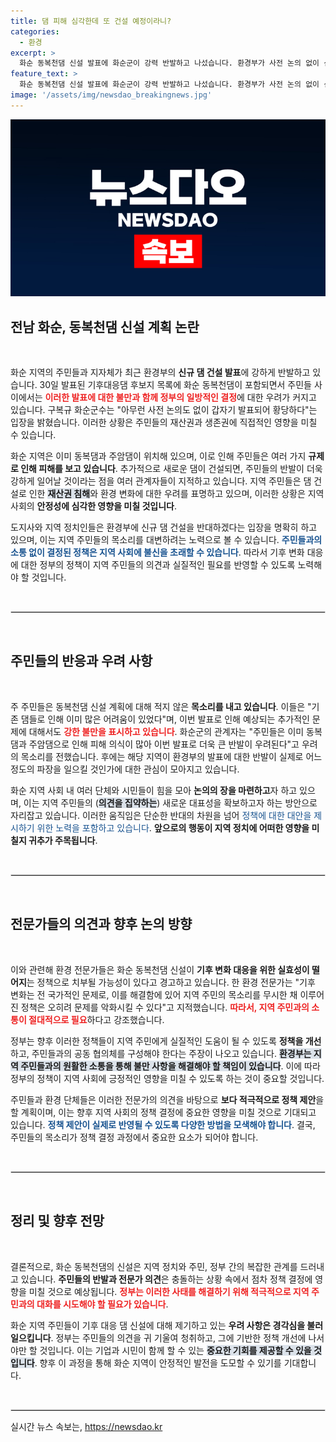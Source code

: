 ```yaml
---
title: 댐 피해 심각한데 또 건설 예정이라니?
categories:
  - 환경
excerpt: >
  화순 동복천댐 신설 발표에 화순군이 강력 반발하고 나섰습니다. 환경부가 사전 논의 없이 신규 댐 건설을 발표하자 주민들은 큰 피해를 우려하고 있습니다. 지역민의 목소리를 외면한 정부의 결정, 그 이유는 무엇일까요?
feature_text: >
  화순 동복천댐 신설 발표에 화순군이 강력 반발하고 나섰습니다. 환경부가 사전 논의 없이 신규 댐 건설을 발표하자 주민들은 큰 피해를 우려하고 있습니다. 지역민의 목소리를 외면한 정부의 결정, 그 이유는 무엇일까요?
image: '/assets/img/newsdao_breakingnews.jpg'
---
```


<p><img src="/assets/img/newsdao_breakingnews.jpg" alt="koreaapp 속보" /></p>

<h2 data-ke-size="size26">전남 화순, 동복천댐 신설 계획 논란</h2>

<p data-ke-size="size16">&nbsp;</p>

<p>화순 지역의 주민들과 지자체가 최근 환경부의 <b>신규 댐 건설 발표</b>에 강하게 반발하고 있습니다. 30일 발표된 기후대응댐 후보지 목록에 화순 동복천댐이 포함되면서 주민들 사이에서는 <b><span style="color: #ee2323;">이러한 발표에 대한 불만과 함께 정부의 일방적인 결정</span></b>에 대한 우려가 커지고 있습니다. 구복규 화순군수는 "아무런 사전 논의도 없이 갑자기 발표되어 황당하다"는 입장을 밝혔습니다. 이러한 상황은 주민들의 재산권과 생존권에 직접적인 영향을 미칠 수 있습니다.</p>

<p>화순 지역은 이미 동복댐과 주암댐이 위치해 있으며, 이로 인해 주민들은 여러 가지 <b>규제로 인해 피해를 보고 있습니다</b>. 추가적으로 새로운 댐이 건설되면, 주민들의 반발이 더욱 강하게 일어날 것이라는 점을 여러 관계자들이 지적하고 있습니다. 지역 주민들은 댐 건설로 인한 <b><span style="background-color: #21538527;">재산권 침해</span></b>와 환경 변화에 대한 우려를 표명하고 있으며, 이러한 상황은 지역 사회의 <b>안정성에 심각한 영향을 미칠 것입니다</b>.</p>

<p>도지사와 지역 정치인들은 환경부에 신규 댐 건설을 반대하겠다는 입장을 명확히 하고 있으며, 이는 지역 주민들의 목소리를 대변하려는 노력으로 볼 수 있습니다. <b><span style="color: #1a5490;">주민들과의 소통 없이 결정된 정책은 지역 사회에 불신을 초래할 수 있습니다</span></b>. 따라서 기후 변화 대응에 대한 정부의 정책이 지역 주민들의 의견과 실질적인 필요를 반영할 수 있도록 노력해야 할 것입니다.</p>

<p data-ke-size="size16">&nbsp;</p>

<hr style="border: 1px solid #dddddd;">

<p data-ke-size="size16">&nbsp;</p>

<h2 data-ke-size="size26">주민들의 반응과 우려 사항</h2>

<p data-ke-size="size16">&nbsp;</p>

<p>주 주민들은 동복천댐 신설 계획에 대해 적지 않은 <b>목소리를 내고 있습니다</b>. 이들은 "기존 댐들로 인해 이미 많은 어려움이 있었다"며, 이번 발표로 인해 예상되는 추가적인 문제에 대해서도 <b><span style="color: #ee2323;">강한 불만을 표시하고 있습니다</span></b>. 화순군의 관계자는 "주민들은 이미 동복댐과 주암댐으로 인해 피해 의식이 많아 이번 발표로 더욱 큰 반발이 우려된다"고 우려의 목소리를 전했습니다. 후에는 해당 지역이 환경부의 발표에 대한 반발이 실제로 어느 정도의 파장을 일으킬 것인가에 대한 관심이 모아지고 있습니다.</p>

<p>화순 지역 사회 내 여러 단체와 시민들이 힘을 모아 <b>논의의 장을 마련하고</b>자 하고 있으며, 이는 지역 주민들의 (<b><span style="background-color: #21538527;">의견을 집약하는</span></b>) 새로운 대표성을 확보하고자 하는 방안으로 자리잡고 있습니다. 이러한 움직임은 단순한 반대의 차원을 넘어<span style="color: #1a5490;"> 정책에 대한 대안을 제시하기 위한 노력을 포함하고 있습니다</span>. <b>앞으로의 행동이 지역 정치에 어떠한 영향을 미칠지 귀추가 주목됩니다</b>.</p>

<p data-ke-size="size16">&nbsp;</p>

<hr style="border: 1px solid #dddddd;">

<p data-ke-size="size16">&nbsp;</p>

<h2 data-ke-size="size26">전문가들의 의견과 향후 논의 방향</h2>

<p data-ke-size="size16">&nbsp;</p>

<p>이와 관련해 환경 전문가들은 화순 동복천댐 신설이 <b>기후 변화 대응을 위한 실효성이 떨어지</b>는 정책으로 치부될 가능성이 있다고 경고하고 있습니다. 한 환경 전문가는 "기후 변화는 전 국가적인 문제로, 이를 해결함에 있어 지역 주민의 목소리를 무시한 채 이루어진 정책은 오히려 문제를 악화시킬 수 있다"고 지적했습니다. <b><span style="color: #ee2323;">따라서, 지역 주민과의 소통이 절대적으로 필요</span></b>하다고 강조했습니다.</p>

<p>정부는 향후 이러한 정책들이 지역 주민에게 실질적인 도움이 될 수 있도록 <b>정책을 개선</b>하고, 주민들과의 공동 협의체를 구성해야 한다는 주장이 나오고 있습니다. <b><span style="background-color: #21538527;">환경부는 지역 주민들과의 원활한 소통을 통해 불만 사항을 해결해야 할 책임이 있습니다</span></b>. 이에 따라 정부의 정책이 지역 사회에 긍정적인 영향을 미칠 수 있도록 하는 것이 중요할 것입니다.</p>

<p>주민들과 환경 단체들은 이러한 전문가의 의견을 바탕으로 <b>보다 적극적으로 정책 제안</b>을 할 계획이며, 이는 향후 지역 사회의 정책 결정에 중요한 영향을 미칠 것으로 기대되고 있습니다. <b><span style="color: #1a5490;">정책 제안이 실제로 반영될 수 있도록 다양한 방법을 모색해야 합니다</span></b>. 결국, 주민들의 목소리가 정책 결정 과정에서 중요한 요소가 되어야 합니다.</p>

<p data-ke-size="size16">&nbsp;</p>

<hr style="border: 1px solid #dddddd;">

<p data-ke-size="size16">&nbsp;</p>

<h2 data-ke-size="size26">정리 및 향후 전망</h2>

<p data-ke-size="size16">&nbsp;</p>

<p>결론적으로, 화순 동복천댐의 신설은 지역 정치와 주민, 정부 간의 복잡한 관계를 드러내고 있습니다. <b>주민들의 반발과 전문가 의견</b>은 충돌하는 상황 속에서 점차 정책 결정에 영향을 미칠 것으로 예상됩니다. <b><span style="color: #ee2323;">정부는 이러한 사태를 해결하기 위해 적극적으로 지역 주민과의 대화를 시도해야 할 필요가 있습니다</span></b>.</p>

<p>화순 지역 주민들이 기후 대응 댐 신설에 대해 제기하고 있는 <b>우려 사항은 경각심을 불러일으킵니다</b>. 정부는 주민들의 의견을 귀 기울여 청취하고, 그에 기반한 정책 개선에 나서야만 할 것입니다. 이는 기업과 시민이 함께 할 수 있는 <b><span style="background-color: #21538527;">중요한 기회를 제공할 수 있을 것입니다</span></b>. 향후 이 과정을 통해 화순 지역이 안정적인 발전을 도모할 수 있기를 기대합니다. </p>

<p data-ke-size="size16">&nbsp;</p>

<hr style="border: 1px solid #dddddd;">
실시간 뉴스 속보는, <a href="https://newsdao.kr" rel="dofollow">https://newsdao.kr</a>


